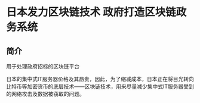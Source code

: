 # 日本发力区块链技术 政府打造区块链政务系统

## 简介
用于处理政府招标的区块链平台

日本的集中式IT服务器价格及其昂贵，因此，为了缩减成本，日本正在将目光转向比特币等加密货币的底层技术——区块链技术，用来尽量减少集中式IT服务器受到的网络攻击及数据被窃取的问题。

